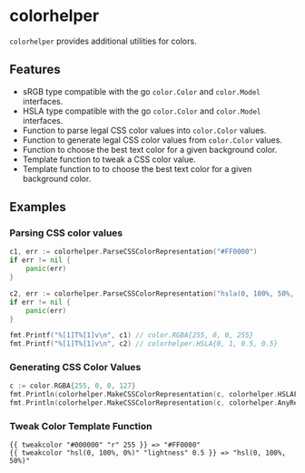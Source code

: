 # colorhelper

`colorhelper` provides additional utilities for colors.

## Features

* sRGB type compatible with the go `color.Color` and `color.Model` interfaces.
* HSLA type compatible with the go `color.Color` and `color.Model` interfaces.
* Function to parse legal CSS color values into `color.Color` values.
* Function to generate legal CSS color values from `color.Color` values.
* Function to choose the best text color for a given background color.
* Template function to tweak a CSS color value.
* Template function to to choose the best text color for a given background color.

## Examples

### Parsing CSS color values

```go
c1, err := colorhelper.ParseCSSColorRepresentation("#FF0000")
if err != nil {
    panic(err)
}

c2, err := colorhelper.ParseCSSColorRepresentation("hsla(0, 100%, 50%, 0.5)")
if err != nil {
    panic(err)
}

fmt.Printf("%[1]T%[1]v\n", c1) // color.RGBA{255, 0, 0, 255}
fmt.Printf("%[1]T%[1]v\n", c2) // colorhelper.HSLA{0, 1, 0.5, 0.5}
```

### Generating CSS Color Values

```go
c := color.RGBA{255, 0, 0, 127}
fmt.Println(colorhelper.MakeCSSColorRepresentation(c, colorhelper.HSLAFunctionRepresentation)) // hsla(0, 100%, 50%, 0.5)
fmt.Println(colorhelper.MakeCSSColorRepresentation(c, colorhelper.AnyRepresentation)) // rgba(255, 0, 0, 0.5)
```

### Tweak Color Template Function

```
{{ tweakcolor "#000000" "r" 255 }} => "#FF0000"
{{ tweakcolor "hsl(0, 100%, 0%)" "lightness" 0.5 }} => "hsl(0, 100%, 50%)"
```
